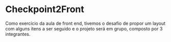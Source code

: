 # Checkpoint2Front
Como exercício da aula de front end, tivemos o desafio de propor um layout com alguns itens a ser seguido e o projeto será em grupo, composto por 3 integrantes.
